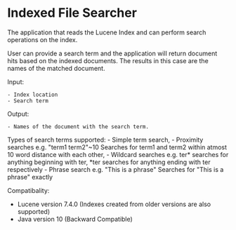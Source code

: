 # Indexed File Searcher

The application that reads the Lucene Index and can perform search operations on the index.

User can provide a search term and the application will return document hits based on the indexed documents.
The results in this case are the names of the matched document.

Input:

    - Index location
    - Search term

Output:
  
    - Names of the document with the search term.
    
Types of search terms supported:
    - Simple term search,
    - Proximity searches 
      e.g. "term1 term2"~10
        Searches for term1 and term2 within atmost 10 word distance with each other,
    - Wildcard searches 
      e.g.  ter* searches for anything beginning with ter, 
        *ter searches for anything ending with ter respectively
    - Phrase search 
       e.g. "This is a phrase"
        Searches for "This is a phrase" exactly

Compatibality:
  - Lucene version 7.4.0 (Indexes created from older versions are also supported)
  - Java version 10 (Backward Compatible)
